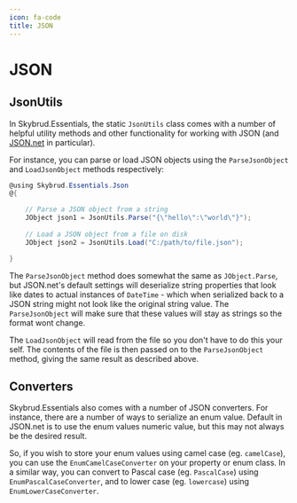 ```yaml
---
icon: fa-code
title: JSON
---
```


# JSON

## JsonUtils

In Skybrud.Essentials, the static <code type="Skybrud.Essentials.Json.JsonUtils, Skybrud.Essentials">JsonUtils</code> class comes with a number of helpful utility methods and other functionality for working with JSON (and [JSON.net](https://www.newtonsoft.com/json) in particular). 

For instance, you can parse or load JSON objects using the <code method="Skybrud.Essentials.Json.JsonUtils.ParseJsonObject, Skybrud.Essentials">ParseJsonObject</code> and <code method="Skybrud.Essentials.Json.JsonUtils.LoadJsonObject, Skybrud.Essentials">LoadJsonObject</code> methods respectively:

```c#
@using Skybrud.Essentials.Json
@{

    // Parse a JSON object from a string
    JObject json1 = JsonUtils.Parse("{\"hello\":\"world\"}");
    
    // Load a JSON object from a file on disk
    JObject json2 = JsonUtils.Load("C:/path/to/file.json");

}
```

The <code method="Skybrud.Essentials.Json.JsonUtils.ParseJsonObject, Skybrud.Essentials">ParseJsonObject</code> method does somewhat the same as <code method="Newtonsoft.Json.Linq.JObject.Parse, Newtonsoft.Json">JObject.Parse</code>, but JSON.net's default settings will deserialize string properties that look like dates to actual instances of <code type="System.DateTime (struct)">DateTime</code> - which when serialized back to a JSON string might not look like the original string value. The <code method="Skybrud.Essentials.Json.JsonUtils.ParseJsonObject, Skybrud.Essentials">ParseJsonObject</code> will make sure that these values will stay as strings so the format wont change.

The <code method="Skybrud.Essentials.Json.JsonUtils.LoadJsonObject, Skybrud.Essentials">LoadJsonObject</code> will read from the file so you don't have to do this your self. The contents of the file is then passed on to the <code method="Skybrud.Essentials.Json.JsonUtils.ParseJsonObject, Skybrud.Essentials">ParseJsonObject</code> method, giving the same result as described above.

## Converters

Skybrud.Essentials also comes with a number of JSON converters. For instance, there are a number of ways to serialize an enum value. Default in JSON.net is to use the enum values numeric value, but this may not always be the desired result.

So, if you wish to store your enum values using camel case (eg. `camelCase`), you can use the <code type="Skybrud.Essentials.Json.Converters.Enums.EnumCamelCaseConverter, Skybrud.Essentials">EnumCamelCaseConverter</code> on your property or enum class. In a similar way, you can convert to Pascal case (eg. `PascalCase`) using <code type="Skybrud.Essentials.Json.Converters.Enums.EnumLowerCaseConverter, Skybrud.Essentials">EnumPascalCaseConverter</code>, and to lower case (eg. `lowercase`) using <code type="Skybrud.Essentials.Json.Converters.Enums.EnumLowerCaseConverter">EnumLowerCaseConverter</code>.